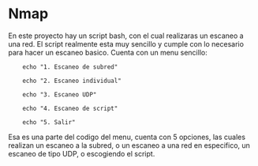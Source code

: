 # **Nmap**
En este proyecto hay un script bash, con el cual realizaras un escaneo a una red. El script realmente esta muy sencillo y cumple con lo necesario para hacer un escaneo basico. Cuenta con un menu sencillo:
```
    echo "1. Escaneo de subred"

    echo "2. Escaneo individual"

    echo "3. Escaneo UDP"

    echo "4. Escaneo de script"

    echo "5. Salir"
```

Esa es una parte del codigo del menu, cuenta con 5 opciones, las cuales realizan un escaneo a la subred, o un escaneo a una red en especifico, un escaneo de tipo UDP, o escogiendo el script.
